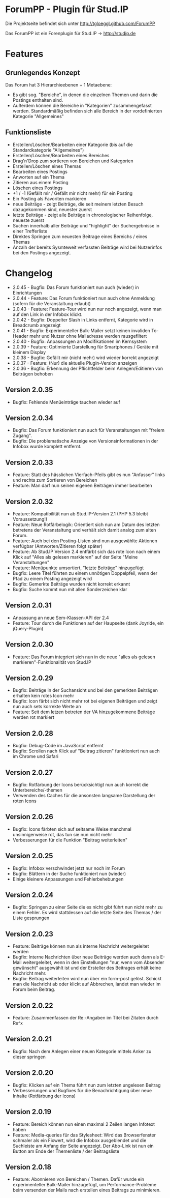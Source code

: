 # ForumPP - Plugin für Stud.IP

Die Projektseite befindet sich unter http://tgloeggl.github.com/ForumPP

Das ForumPP ist ein Forenplugin für Stud.IP -> http://studip.de

# Features

## Grunlegendes Konzept

Das Forum hat 3 Hierarchieebenen + 1 Metaebene:

* Es gibt sog. "Bereiche", in denen die einzelnen Themen und darin die Postings enthalten sind.
* Außerdem können die Bereiche in "Kategorien" zusammengefasst werden. 
  Standardmäßig befinden sich alle Bereich in der vordefinierten Kategorie "Allgemeines"

## Funktionsliste
* Erstellen/Löschen/Bearbeiten einer Kategorie (bis auf die Standardkategorie "Allgemeines")
* Erstellen/Löschen/Bearbeiten eines Bereiches
* Drag'n'Drop zum sortieren von Bereichen und Kategorien
* Erstellen/Löschen eines Themas
* Bearbeiten eines Postings
* Anworten auf ein Thema
* Zitieren aus einem Posting
* Löschen eines Postings
* +1 / -1 (Gefällt mir / Gefällt mir nicht mehr) für ein Posting
* Ein Posting als Favoriten markieren
* neue Beiträge - zeigt Beiträge, die seit meinem letzten Besuch dazugekommen sind, neuester zuerst
* letzte Beiträge - zeigt alle Beiträge in chronologischer Reihenfolge, neueste zuerst
* Suchen innerhalb aller Beiträge und "highlight" der Suchergebnisse in einer Trefferliste
* Direktes Springen zum neuesten Beitrage eines Bereichs / eines Themas
* Anzalh der bereits Sysmteweit verfassten Beiträge wird bei Nutzerinfos bei den Postings angezeigt.

# Changelog
* 2.0.45 - Bugfix: Das Forum funktioniert nun auch (wieder) in Einrichtungen
* 2.0.44 - Feature: Das Forum funktioniert nun auch ohne Anmeldung (sofern für die Veranstaltung erlaubt) 
* 2.0.43 - Feature: Feature-Tour wird nun nur noch angezeigt, wenn man auf den Link in der Infobox klickt. 
* 2.0.42 - Bugfix: Doppelter Slash in Links entfernt, Kategorie wird in Breadcrumb angezeigt 
* 2.0.41 - Bugfix: Experimenteller Bulk-Mailer setzt keinen invaliden To-Header mehr und Nutzer ohne Mailadresse werden rausgefiltert
* 2.0.40 - Bugfix: Anpassungen an Modifikationen im Kernsystem
* 2.0.39 - Feature: Optimierte Darstellung für Smartphones / Geräte mit kleinem Display
* 2.0.38 - Bugfix: Gefällt mir (nicht mehr) wird wieder korrekt angezeigt
* 2.0.37 - Feature: (Nur) die aktuelle Plugin-Version anzeigen
* 2.0.36 - Bugfix: Erkennung der Pflichtfelder beim Anlegen/Editieren von Beiträgen behoben

## Version 2.0.35
* Bugfix: Fehlende Menüeinträge tauchen wieder auf

## Version 2.0.34
* Bugfix: Das Forum funktioniert nun auch für Veranstaltungen mit "freiem Zugang".
* Bugfix: Die problematische Anzeige von Versionsinformationen in der Infobox wurde komplett entfernt.

## Version 2.0.33
* Feature: Statt des hässlichen Vierfach-Pfeils gibt es nun "Anfasser" links und rechts zum Sortieren von Bereichen
* Feature: Man darf nun seinen eigenen Beiträgen immer bearbeiten

## Version 2.0.32
* Feature: Kompatibilität nun ab Stud.IP-Version 2.1 (PHP 5.3 bleibt Voraussetzung!)
* Feature: Neue Rotfärbelogik: Orientiert sich nun am Datum des letzten betretens der Veranstaltung und verhält sich damit analog zum alten Forum.
* Feature: Auch bei den Posting-Listen sind nun ausgewählte Aktionen verfügbar (Antworten/Zitieren folgt später)
* Feature: Ab Stud.IP Version 2.4 entfärbt sich das rote Icon nach einem Klick auf "Alles als gelesen markieren" auf der Seite "Meine Veranstaltungen"
* Feature: Menüpunkte umsortiert, "letzte Beiträge" hinzugefügt
* Bugfix: Leere Titel führten zu einem unnötigen Doppelpfeil, wenn der Pfad zu einem Posting angezeigt wird
* Bugfix: Gemerkte Beiträge wurden nicht korrekt erkannt
* Bugfix: Suche kommt nun mit allen Sonderzeichen klar

## Version 2.0.31
* Anpassung an neue Sem-Klassen-API der 2.4
* Feature: Tour durch die Funktionen auf der Haupseite (dank Joyride, ein jQuery-Plugin)

## Version 2.0.30
* Feature: Das Forum integriert sich nun in die neue "alles als gelesen markieren"-Funktionalität von Stud.IP

## Version 2.0.29
* Bugfix: Beiträge in der Suchansicht und bei den gemerkten Beiträgen erhalten kein rotes Icon mehr
* Bugfix: Icon färbt sich nicht mehr rot bei eigenen Beiträgen und zeigt nun auch sets korrekte Werte an
* Feature: Seit dem letzen betreten der VA hinzugekommene Beiträge werden rot markiert

## Version 2.0.28
* Bugfix: Debug-Code im JavaScript entfernt
* Bugfix: Scrollen nach Klick auf "Beitrag zitieren" funktioniert nun auch im Chrome und Safari

## Version 2.0.27
* Bugfix: Rotfärbung der Icons berücksichtigt nun auch korrekt die Unterbereiche/-themen
* Verwenden des Caches für die ansonsten langsame Darstellung der roten Icons

## Version 2.0.26
* Bugfix: Icons färbten sich auf seltsame Weise manchmal unsinnigerweise rot, das tun sie nun nicht mehr
* Verbesserungen für die Funktion "Beitrag weiterleiten"

## Version 2.0.25
* Bugfix: Infobox verschwindet jetzt nur noch im Forum
* Bugfix: Blättern in der Suche funktioniert nun (wieder)
* Einige kleinere Anpassungen und Fehlerbehebungen

## Version 2.0.24
* Bugfix: Springen zu einer Seite  die es nicht gibt führt nun nicht mehr zu einem Fehler. Es
  wird stattdessen auf die letzte Seite des Themas / der Liste gesprungen

## Version 2.0.23

* Feature: Beiträge können nun als interne Nachricht weitergeleitet werden
* Bugfix: Interne Nachrichten über neue Beiträge werden auch dann als E-Mail weitergeleitet,
  wenn in den Einstellungen "nur, wenn vom Absender gewünscht" ausgewählt ist und der Ersteller
  des Beitrages erhält keine Nachricht mehr.
* Bugfix: Beitrag weiterleiten wird nun über ein form-post gelöst. Schickt man die Nachricht ab oder klickt
  auf Abbrechen, landet man wieder im Forum beim Beitrag.

## Version 2.0.22

* Feature: Zusammenfassen der Re:-Angaben im Titel bei Zitaten durch Re^x

## Version 2.0.21

* Bugfix: Nach dem Anlegen einer neuen Kategorie mittels Anker zu dieser springen


## Version 2.0.20

* Bugfix: Klicken auf ein Thema führt nun zum letzten ungelesen Beitrag
* Verbesserungen und Bugfixes für die Benachrichtigung über neue Inhalte (Rotfärbung der Icons)

## Version 2.0.19

* Feature: Bereich können nun einen maximal 2 Zeilen langen Infotext haben
* Feature: Media-queries für das Stylesheet: Wird das Browserfenster schmaler als ein Fixwert,
  wird die Infobox ausgeblendet und die Suchleiste am Anfang der Seite angezeigt.
  Der Abo-Link ist nun ein Button am Ende der Themenliste / der Beitragsliste

## Version 2.0.18

* Feature: Abonnieren von Bereichen / Themen. Dafür wurde ein experimenteller Bulk-Mailer hinzugefügt,
  um Performance-Probleme beim versenden der Mails nach erstellen eines Beitrags zu minimieren.
